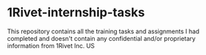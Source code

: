 # 1Rivet-internship-tasks

This repository contains all the training tasks and assignments I had completed and doesn't contain any confidential and/or proprietary information from 1Rivet Inc. US
